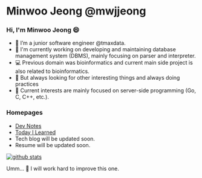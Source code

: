 # Minwoo Jeong @mwjjeong
### Hi, I'm Minwoo Jeong 😄
- 👋 I’m a junior software engineer @tmaxdata.
- 🔭 I'm currently working on developing and maintaining database management system (DBMS), mainly focusing on parser and interpreter.
- 💻 Previous domain was bioinformatics and current main side project is also related to bioinformatics.
- 🏃 But always looking for other interesting things and always doing practices  
- 🌱 Current interests are mainly focused on server-side programming (Go, C, C++, etc.). 

### Homepages
- [Dev Notes](https://www.notion.so/mwjjeongdev/CWAS-7166eb1dc8e3441897166326c1ac9e99)
- [Today I Learned](https://mwjjeong.github.io/TIL/)
- Tech blog will be updated soon.
- Resume will be updated soon.

[![github stats](https://github-readme-stats.vercel.app/api?username=mwjjeong&show_icons=mwjjeong&theme=dracula)](https://github.com/mwjjeong)

Umm... 🤔 I will work hard to improve this one.

<!--
**mwjjeong/mwjjeong** is a ✨ _special_ ✨ repository because its `README.md` (this file) appears on your GitHub profile.

Here are some ideas to get you started:

- 🔭 I’m currently working on ...
- 🌱 I’m currently learning ...
- 👯 I’m looking to collaborate on ...
- 🤔 I’m looking for help with ...
- 💬 Ask me about ...
- 📫 How to reach me: ...
- 😄 Pronouns: ...
- ⚡ Fun fact: ...
-->
